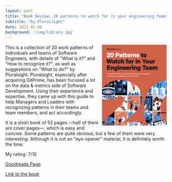 ```yaml
---
layout: post
title: "Book Review: 20 patterns to watch for in your engineering team"
subtitle: "by Pluralsight"
date: 2021-01-08
background: '/img/library.jpg'
---
```

<img style="float: right; width: 40%; padding: 0px 0px 10px 10px" src="/img/book-cover-20-patterns.jpg">

This is a collection of 20 work patterns of individuals and teams of Software Engineers, with details of "What is it?" and "How to recognize it?", as well as suggestions on "What to do?" by Pluralsight. Pluralsight, especially after acquiring GitPrime, has been focused a lot on the data & metrics side of Software Development. Using their experience and expertise, they came up with this guide to help Managers and Leaders with recognizing patterns in their teams and team members, and act accordingly.

It is a short book of 52 pages —half of them are cover pages—, which is easy and concise. Some patterns are quite obvious; but a few of them were very interesting. Although it is not an "eye-opener" material, it is definitely worth the time. 


My rating: 7/10

[Goodreads Page](https://www.goodreads.com/book/show/44834750-20-patterns-to-watch-for-in-your-engineering-team)

[Link to the book](https://www.pluralsight.com/content/dam/pluralsight2/landing-pages/offers/flow/pdf/Pluralsight_20Patterns_ebook.pdf)